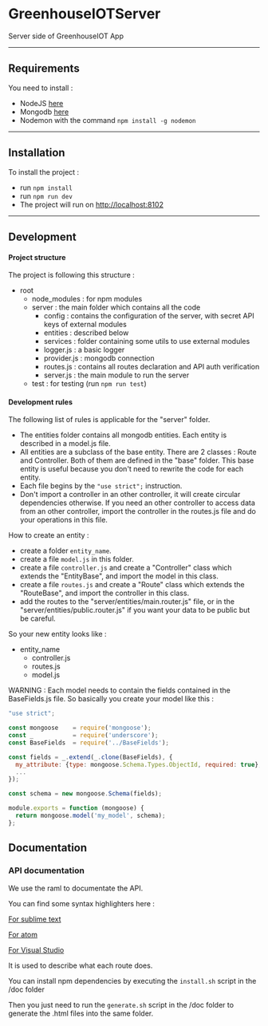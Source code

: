 # GreenhouseIOTServer

Server side of GreenhouseIOT App

___

## Requirements

You need to install : 

- NodeJS [here](https://nodejs.org)
- Mongodb [here](https://www.mongodb.com)
- Nodemon with the command `npm install -g nodemon`

___

## Installation

To install the project : 

- run `npm install`
- run `npm run dev` 
- The project will run on [http://localhost:8102](http://localhost:8102)

___

## Development

#### Project structure

The project is following this structure :

- root
	* node_modules : for npm modules
	* server : the main folder which contains all the code
		+ config : contains the configuration of the server, with secret API keys of external modules
		+ entities : described below
		+ services : folder containing some utils to use external modules
		+ logger.js : a basic logger
		+ provider.js : mongodb connection
		+ routes.js : contains all routes declaration and API auth verification
		+ server.js : the main module to run the server
	* test : for testing (run `npm run test`)

#### Development rules 

The following list of rules is applicable for the "server" folder.

- The entities folder contains all mongodb entities. Each entity is described in a model.js file.
- All entities are a subclass of the base entity. There are 2 classes : Route and Controller. Both of them are defined in the "base" folder. This base entity is useful because you don't need to rewrite the code for each entity.
- Each file begins by the `"use strict";` instruction.
- Don't import a controller in an other controller, it will create circular dependencies otherwise. If you need an other controller to access data from an other controller, import the controller in the routes.js file and do your operations in this file.


How to create an entity : 

- create a folder `entity_name`.
- create a file `model.js` in this folder.
- create a file `controller.js` and create a "Controller" class which extends the "EntityBase", and import the model in this class. 
- create a file `routes.js` and create a "Route" class which extends the "RouteBase", and import the controller in this class.
- add the routes to the "server/entities/main.router.js" file, or in the "server/entities/public.router.js" if you want your data to be public but be careful. 


So your new entity looks like :

- entity_name
	* controller.js
	* routes.js
	* model.js

WARNING : Each model needs to contain the fields contained in the BaseFields.js file. So basically you create your model like this : 

```js
"use strict";

const mongoose    = require('mongoose');
const _           = require('underscore');
const BaseFields  = require('../BaseFields');

const fields = _.extend(_.clone(BaseFields), {
  my_attribute: {type: mongoose.Schema.Types.ObjectId, required: true},
  ...
});

const schema = new mongoose.Schema(fields);

module.exports = function (mongoose) {
  return mongoose.model('my_model', schema);
};

```

## Documentation

### API documentation

We use the raml to documentate the API. 

You can find some syntax highlighters here :

[For sublime text](https://github.com/mulesoft-labs/raml-sublime-plugin)

[For atom](https://atom.io/packages/raml)

[For Visual Studio](https://marketplace.visualstudio.com/items?itemName=MuleSoftInc.RAMLToolsforNET)


It is used to describe what each route does.

You can install npm dependencies by executing the `install.sh` script in the /doc folder

Then you just need to run the `generate.sh` script in the /doc folder to generate the .html files into the same folder.
